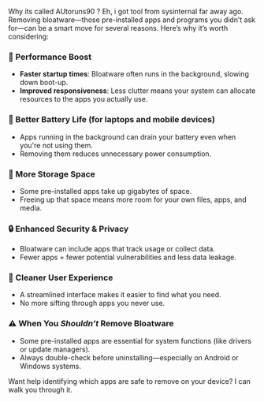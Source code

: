 Why its called AUtoruns90 ?
Eh, i got tool from sysinternal far away ago.
Removing bloatware—those pre-installed apps and programs you didn’t ask for—can be a smart move for several reasons. Here’s why it’s worth considering:

### 🚀 Performance Boost
- **Faster startup times**: Bloatware often runs in the background, slowing down boot-up.
- **Improved responsiveness**: Less clutter means your system can allocate resources to the apps you actually use.

### 🔋 Better Battery Life (for laptops and mobile devices)
- Apps running in the background can drain your battery even when you're not using them.
- Removing them reduces unnecessary power consumption.

### 🧠 More Storage Space
- Some pre-installed apps take up gigabytes of space.
- Freeing up that space means more room for your own files, apps, and media.

### 🔒 Enhanced Security & Privacy
- Bloatware can include apps that track usage or collect data.
- Fewer apps = fewer potential vulnerabilities and less data leakage.

### 🧼 Cleaner User Experience
- A streamlined interface makes it easier to find what you need.
- No more sifting through apps you never use.

### ⚠️ When You *Shouldn’t* Remove Bloatware
- Some pre-installed apps are essential for system functions (like drivers or update managers).
- Always double-check before uninstalling—especially on Android or Windows systems.

Want help identifying which apps are safe to remove on your device? I can walk you through it.
